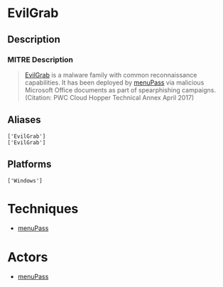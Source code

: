 
# EvilGrab

## Description

### MITRE Description

> [EvilGrab](https://attack.mitre.org/software/S0152) is a malware family with common reconnaissance capabilities. It has been deployed by [menuPass](https://attack.mitre.org/groups/G0045) via malicious Microsoft Office documents as part of spearphishing campaigns. (Citation: PWC Cloud Hopper Technical Annex April 2017)

## Aliases

```
['EvilGrab']
['EvilGrab']
```

## Platforms

```
['Windows']
```

# Techniques


* [menuPass](../techniques/menuPass.md)


# Actors


* [menuPass](../actors/menuPass.md)

